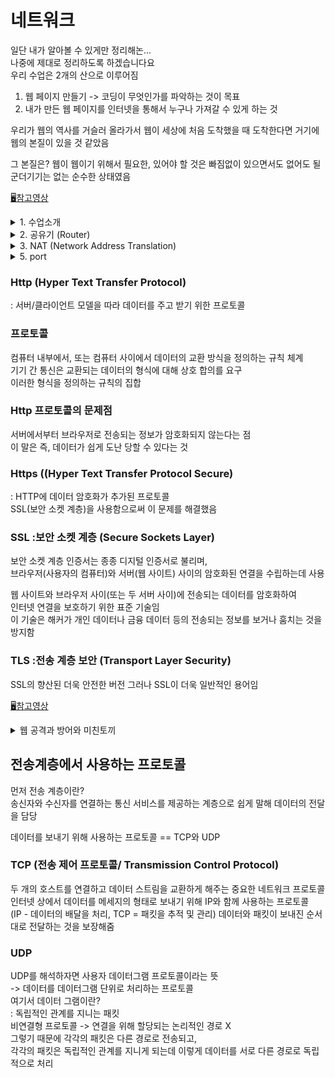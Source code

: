 # 네트워크
일단 내가 알아볼 수 있게만 정리해논...  
나중에 제대로 정리하도록 하겠습니다요  
우리 수업은 2개의 산으로 이루어짐

1. 웹 페이지 만들기
 -> 코딩이 무엇인가를 파악하는 것이 목표
2. 내가 만든 웹 페이지를 인터넷을 통해서 누구나 가져갈 수 있게 하는 것

우리가 웹의 역사를 거슬러 올라가서 
웹이 세상에 처음 도착했을 때 도착한다면
거기에 웹의 본질이 있을 것 같았음

그 본질은?
 웹이 웹이기 위해서 필요한, 있어야 할 것은 빠짐없이 있으면서도 
 없어도 될 군더기기는 없는 순수한 상태였음

[🖥참고영상](https://youtube.com/playlist?list=PLuHgQVnccGMA52uRBmSwqcvtI5IMoFclJ)
<details>
<summary>1. 수업소개</summary>
<div markdown="1">
수업 목표
 공유기를 사용하는 환경에서 웹 서버를 구동하는 방법 
공유기에 연결된 컴퓨터의 웹 서버에 불특정 다수가 접속하게 하는 것은
쉬운 일이 아님

-> 인터넷을 지배하는 핵심적인 지식과 경험을 얻을 수 있음

전화기가 서로 통신하기 위해서 전화번호가 필요함
마찬가지로
인터넷 위에 있는 컴퓨터와 컴퓨터가 서로 통신하려면 
IP 주소가 필요함

IPv4라는 인터넷 통신 규칙을 만듬
이 인터넷 통신 규칙에서 사용하는 ip 주소는
42억개의 주소를 표현할 수 있음
 
웹, 스마트폰, 클라우드 컴퓨팅, IOT(사물 인터넷)과 같은
정보기술의 혁신들이 등장하면서
인터넷에 연결되는 컴퓨터가 기하급수적으로 증가
-> 42억개면 충분할 것 같았던 ip 주소가 부족함

이 문제로 인류는 고민에 빠짐 
-> 해결책 찾음

근본적인 해결책 
 주소의 형식을 완전히 새롭게 바꿈
  새로운 인터넷 통신 규칙에서는 새로운 ip주소를 도입
(앞으로 1000년 뒤에도 쓸 수 있을만큼 넉넉함)

하지만 주소를 바꾼 일은 쉽지 않은 일
그래서 당분간 IPv4를 아껴써야 함

그 노력 중 하나가 공유기
하나의 ip 주소를 여러 컴퓨터가 나눠쓸 수 있음
개인은 통신 요금 절약 가능

하지만 공유기에 연결되어 있는 컴퓨터의 서버를 설치해서
운영을 하는 것은 쉽지 않은 일 

</div>
</details>

<details>
<summary>2. 공유기 (Router)</summary>
<div markdown="1">
Router (공유기) 
 우리가 인터넷을 사용하기 위해서 컴퓨터가 
 ip 주소를 가지고 있어야 함

그래야지만 다른 컴퓨터와 통신 가능
서버 13.124.77.38 ------ 클라이언트 59.6.66.238 

통신사계약 
회선 연결 노트북

통신사계약 회선계약하나만 
공유기라는 거 들여옴
같이 붙어있는 거 LAN             == public IP address
따로 떨어져 있는 거 WAN          == private IP address

회선연결 WAN
각각 장치 LAN에 연결
스마트폰은 안테나로 

공유기에 부여된 ip
== 게이트웨이 어드레스
== 라우터 어드레스

사진 첨부 필수.......
</div>
</details>

<details>
<summary>3. NAT (Network Address Translation)</summary>
<div markdown="1">
NAT (Network Address Translation)
이 기술 덕분에 사설 ip를 쓰고 있는 각각의 컴퓨터들이 외부 인터넷에 접속할 수 있게 됨  

여러분의 컴퓨터 -> 게이트웨이 어드레스(공유기)에게 신호(요청)를 보냄  
상황1) -> 요청이 내부 네트워크안에 있는 요청일 경우 -> 바로 LAN을 통해 보냄  
상황2) -> 요청이 외부 네트워크에 있는 경우 -> 요청을 넘겨서 WAN을 통해서 웹으로 보냄  

이때 !!  
웹으로 보내기 전에 2가지 일을 함  
1. 어떤 ip로 요청했는지를 기록해놈  
지금 이 위키피디아로 가는 요청이 192.168.0.4를 가지고 있는 요청이다 라고 공유기에 기록해놈 -> 그래야 나중에 연결 가능  
2. 요청한 데이터의 내용을 변경함 
요청한 컴퓨터는 실제로 192.168.0.4를 쓰고 있는데 저 주소는 외부에서는 접속을 못하는 주소임  
그래서 공유기에 NAT 라는 기술이 요청한 데이터를 변경시킴  
 ex) 192.168.0.4라는 부분을 59.6.66.238이라고 변경 -> 변경된 데이터를 위키피디아에 쏴줌  
 -> 위키피디아가 그 정보를 받은 후 어떤 작업을 처리 -> 59.6.66.238로 응답(데이터 변경해줬으니까 여기로 응답해주는 거!)  
 -> 공유기가 그 응답받은 정보를 보고 그 정보가 192.168.0.4라는 ip를 가지고 있는 컴퓨터가 요청했었던 정보라는 것을 파악  
 -> 192.168.0.4로 응답  

이 과정을 통해서 사설 ip를 사용하고 있는 컴퓨터가  
바깥쪽에 있는 퍼블릭 ip를 통해 외부세상에 접속할 수 있게 됨  
그리고 이때 사용하는 기술이 NAT이다 !!                                                             
</div>
</details>

<details>
<summary>5. port</summary>
<div markdown="1">
 외부에 있는 불특정한 사람 접속해서 컴퓨터에 도달해야할 때 
 port forwarding  
 
 port   
  0 ~ 1023 - Well-known port  
  예약된 포트  
  웹 서버는 기본적으로 80번에 연결되도록 되어있음  
  리스닝
  
</div>
</details>
 
### Http (Hyper Text Transfer Protocol)  
 : 서버/클라이언트 모델을 따라 데이터를 주고 받기 위한 프로토콜  
 
### 프로토콜  
컴퓨터 내부에서, 또는 컴퓨터 사이에서 데이터의 교환 방식을 정의하는 규칙 체계  
기기 간 통신은 교환되는 데이터의 형식에 대해 상호 합의를 요구  
이러한 형식을 정의하는 규칙의 집합  

### Http 프로토콜의 문제점  
 서버에서부터 브라우저로 전송되는 정보가 암호화되지 않는다는 점  
 이 말은 즉, 데이터가 쉽게 도난 당할 수 있다는 것  
 
### Https ((Hyper Text Transfer Protocol Secure)  
 : HTTP에 데이터 암호화가 추가된 프로토콜  
   SSL(보안 소켓 계층)을 사용함으로써 이 문제를 해결했음  

### SSL :보안 소켓 계층 (Secure Sockets Layer)
 보안 소켓 계층 인증서는 종종 디지털 인증서로 불리며,  
 브라우저(사용자의 컴퓨터)와 서버(웹 사이트) 사이의 암호화된 연결을 수립하는데 사용  
 
 웹 사이트와 브라우저 사이(또는 두 서버 사이)에 전송되는 데이터를 암호화하여  
 인터넷 연결을 보호하기 위한 표준 기술임  
 이 기술은 해커가 개인 데이터나 금융 데이터 등의 전송되는 정보를 보거나 훔치는 것을 방지함
 
### TLS :전송 계층 보안 (Transport Layer Security) 
 SSL의 향산된 더욱 안전한 버전 
 그러나 SSL이 더욱 일반적인 용어임
 
[🖥참고영상](https://www.youtube.com/watch?v=dHcjwTvrxTk)
<details>
<summary>웹 공격과 방어와 미친토끼</summary>
<div markdown="1"> 
1. parameter 변조  
 프론트: 당근마트에서 주문하기 버튼 클릭 -------data (상품의 일려번호, 상품 갯수, 가격을 파라미터로)------->  서버  
 클라이언트가 나쁜 맘 먹으면 변조 가능  
 컴퓨터 좀 만지는 애가 요청을 보내기 전에 가격 값을 0으로 보냄  
 이것이 바로 파라미터 변조 !!  
 
이런 post 요청 값뿐만 아니라 url parameter 조작  
 허술한 곳에서는 ~.com/board?doc=101  
 주소에 들어가는 키워드만 바꾸면 비밀 게시물이나 개인정보에도 접근 쌉 가능....  
 
 정말 위험한 건 권한을 조작하는 것  
 
 사용자의 컴퓨터 --------로그인----------> 서버  
 클라이언트는 자기가 로그인했음을 인증하는 표딱지를 쿠키로 가지고 있게 됨  
 아무 요청을 보낼 때마다 이걸 같이 실어보내서 내가 현재 이 서버에  
 로그인 되어 있다는 걸 세션 방식으로든 토큰 방식으로든 매번 인증을 함  
 
 표딱지에는 사용자를 식별하기 위한 정보가 들어있음  
 ex) id : john  
     index : 27  
     auth : zookeeper  
     관람시간 이후에도 사파리에 들어올 수 있음  
     
     근데 밀렵꾼들이 로그인해서 이 표딱지를 받은 다음  
     id : cheongsol  
     index : 108  
     auth : visitor  
     권한을 zookeeper로 바꿔서 사파리에 접근  
     
   그러니깐 대비해야 함  
   왜 가격을 프론트에 실어보냄??  
   서버에서 주문받고 결정해야집 !!  
   
 권한 문제도 마찬가지  
 권한을 서버측에서 그때그때 부여하게 만들기  
 user index도 숫자 그대로 되어있으면 이것저것 시도 후 사육사 계정 얻어걸리면 큰일..
 때문에 이런 토큰을 아예 해시값으로 처리해서 공격자가 에측하지 못하게 할 수도 
 서버에서 무결성 체크하기도 좋음
 
이런저런 값 넣어보면서 접근 시도 감지해서 -> 차단기능

2.
</div>
</details>

## 전송계층에서 사용하는 프로토콜  
 먼저 전송 계층이란?  
 송신자와 수신자를 연결하는 통신 서비스를 제공하는 계층으로 쉽게 말해 데이터의 전달을 담당  
 
 데이터를 보내기 위해 사용하는 프로토콜 == TCP와 UDP  
 
### TCP (전송 제어 프로토콜/ Transmission Control Protocol)  
 두 개의 호스트를 연결하고 데이터 스트림을 교환하게 해주는 중요한 네트워크 프로토콜  
 인터넷 상에서 데이터를 메세지의 형태로 보내기 위해 IP와 함께 사용하는 프로토콜  
 (IP - 데이터의 배달을 처리, TCP = 패킷을 추적 및 관리)
 데이터와 패킷이 보내진 순서대로 전달하는 것을 보장해줌

### UDP  
 UDP를 해석하자면 사용자 데이터그램 프로토콜이라는 뜻  
  -> 데이터를 데이터그램 단위로 처리하는 프로토콜  
  여기서 데이터 그램이란?  
  : 독립적인 관계를 지니는 패킷  
 비연결형 프로토콜 -> 연결을 위해 할당되는 논리적인 경로 X  
 그렇기 때문에 각각의 패킷은 다른 경로로 전송되고,  
 각각의 패킷은 독립적인 관계를 지니게 되는데 이렇게 데이터를 서로 다른 경로로 독립적으로 처리
